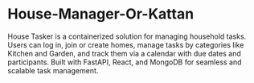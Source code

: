 # House-Manager-Or-Kattan
House Tasker is a containerized solution for managing household tasks. Users can log in, join or create homes, manage tasks by categories like Kitchen and Garden, and track them via a calendar with due dates and participants. Built with FastAPI, React, and MongoDB for seamless and scalable task management.
